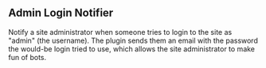 ## Admin Login Notifier

Notify a site administrator when someone tries to login to the site as "admin" (the username).  The plugin sends them an email with the password the would-be login tried to use, which allows the site administrator to make fun of bots.
